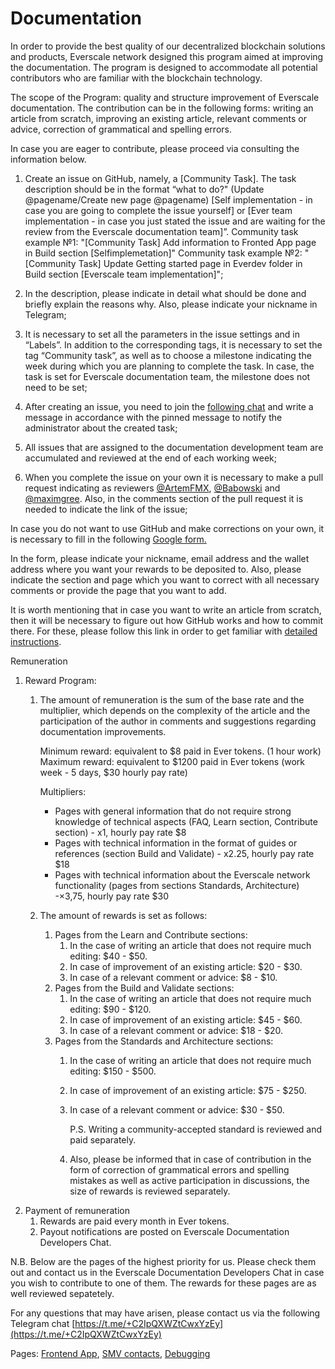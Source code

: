 # Documentation

In order to provide the best quality of our decentralized blockchain solutions and products, Everscale network designed this program aimed at improving the documentation. The program is designed to accommodate all potential contributors who are familiar with the blockchain technology.

The scope of the Program: quality and structure improvement of Everscale documentation. The contribution can be in the following forms: writing an article from scratch, improving an existing article, relevant comments or advice, correction of grammatical and spelling errors.

In case you are eager to contribute, please proceed via consulting the information below.

1. Create an issue on GitHub, namely, a [Community Task]. The task description should be in the format “what to do?" (Update @pagename/Create new page @pagename) [Self implementation - in case you are going to complete the issue yourself] or [Ever team implementation - in case you just stated the issue and are waiting for the review from the Everscale documentation team]”.
Community task example №1: "[Community Task] Add information to Fronted App page in Build section [Selfimplemetation]"
Community task example №2: "[Community Task] Update Getting started page in Everdev folder in Build section [Everscale team implementation]";

2. In the description, please indicate in detail what should be done and briefly explain the reasons why. Also, please indicate your nickname in Telegram;

3. It is necessary to set all the parameters in the issue settings and in “Labels”. In addition to the corresponding tags, it is necessary to set the tag “Community task”, as well as to choose a milestone indicating the week during which you are planning to complete the task. In case, the task is set for Everscale documentation team, the milestone does not need to be set;

4. After creating an issue, you need to join the [following chat](https://t.me/+C2IpQXWZtCwxYzEy) and write a message in accordance with the pinned message to notify the administrator about the created task;

5. All issues that are assigned to the documentation development team are accumulated and reviewed at the end of each working week;

6. When you complete the issue on your own it is necessary to make a pull request indicating as reviewers [@ArtemFMX](https://t.me/ArtemFMX), [@Babowski](https://t.me/Babowski) and [@maximgree](https://t.me/maximgree). Also, in the comments section of the pull request it is needed to indicate the link of the issue;

In case you do not want to use GitHub and make corrections on your own, it is necessary to fill in the following [Google form.](https://docs.google.com/forms/d/e/1FAIpQLSeKOal8bOj9Qmj7FCJTc6iFcLhfLZpM16by96SmtvYTgLX8og/viewform)

In the form, please indicate your nickname, email address and the wallet address where you want your rewards to be deposited to. Also, please indicate the section and page which you want to correct with all necessary comments or provide the page that you want to add.

It is worth mentioning that in case you want to write an article from scratch, then it will be necessary to figure out how GitHub works and how to commit there. For these, please follow this link in order to get familiar with [detailed instructions](../tutorial/contributor-guide.md).

Remuneration

1. Reward Program:
    1.  The amount of remuneration is the sum of the base rate and the multiplier, which depends on the complexity of the article  and the participation of the author in  comments and suggestions regarding documentation improvements.
        
        Minimum reward: equivalent to $8 paid in Ever tokens. (1 hour work) Maximum reward: equivalent to $1200 paid in Ever tokens (work week - 5 days, $30 hourly pay rate)
        
        Multipliers:
        
        - Pages with general information that do not require strong knowledge of technical aspects (FAQ, Learn section, Contribute section) - x1, hourly pay rate $8
        - Pages with technical information in the format of guides or references (section Build and Validate) - x2.25, hourly pay rate $18
        - Pages with technical information about the Everscale network functionality (pages from sections Standards, Architecture) -×3,75, hourly pay rate $30
    2. The amount of rewards is set as follows:
        1. Pages from the Learn and Contribute sections:
            1. In the case of writing an article that does not require much editing: $40 - $50.
            2. In case of improvement of an existing article: $20 - $30.
            3. In case of a relevant comment or advice: $8 - $10.
        2. Pages from the Build and Validate sections:
            1. In the case of writing an article that does not require much editing: $90 - $120.
            2. In case of improvement of an existing article: $45 - $60.
            3. In case of a relevant comment or advice: $18 - $20.
        3. Pages from the Standards and Architecture sections:
            1. In the case of writing an article that does not require much editing: $150 - $500.
            2. In case of improvement of an existing article: $75 - $250.
            3. In case of a relevant comment or advice: $30 - $50.
                
                P.S. Writing a community-accepted standard is reviewed and paid separately.
                
            4. Also, please be informed that in case of contribution in the form of correction of grammatical errors and spelling mistakes as well as active participation in discussions, the size of rewards is reviewed separately.
2. Payment of remuneration
    1. Rewards are paid every month in Ever tokens.
    2. Payout notifications are posted on Everscale Documentation Developers Chat.
    

N.B. Below are the pages of the highest priority for us. Please check them out and contact us in the Everscale Documentation Developers Chat in case you wish to contribute to one of them. The rewards for these pages are as well reviewed sepatetely.

For any questions that may have arisen, please contact us via the following Telegram chat [https://t.me/+C2IpQXWZtCwxYzEy](https://t.me/+C2IpQXWZtCwxYzEy)

Pages: [Frontend App](https://docs.everscale.network/develop/smart-contract/frontend-app), [SMV contacts](https://docs.everscale.network/develop/smart-contract/smv-contracts), [Debugging](https://docs.everscale.network/develop/smart-contract/debugging)
